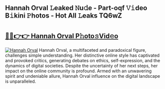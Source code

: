 ## Hannah Orval 𝙻eaked 𝙽u𝚍e - Part-oqf 𝚅𝚒deo B𝚒kini 𝙿hotos - Hot All 𝙻eaks TQ6wZ

# <h2><a href="http://ld3lz1.urlbe.top/?page=Hannah+Orval">🔗🔗👉👉 Hannah Orval P𝚑oto𝚜Vid𝚎o</a></h2>

[![Hannah Orval](https://i.imgur.com/eBuTRDB.gif)](http://ld3lz1.urlbe.top/?page=Hannah+Orval)
Hannah Orval, a multifaceted and paradoxical figure, challenges simple understanding. Her distinctive online style has captivated and provoked critics, generating debates on ethics, self-expression, and the dynamics of digital societies. Despite the uncertainty of her next steps, her impact on the online community is profound. Armed with an unwavering spirit and undeniable allure, Hannah Orval influence on the digital landscape is unparalleled.
